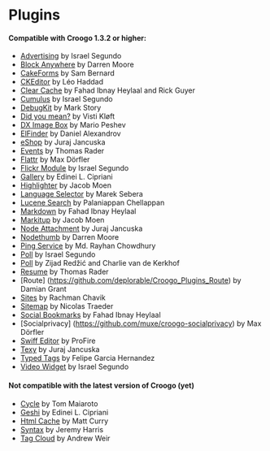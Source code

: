 # Plugins

#### Compatible with Croogo 1.3.2 or higher:

* [Advertising](http://github.com/chroposnos/Advertising-Croogo-Plugin) by Israel Segundo
* [Block Anywhere](https://github.com/firecreek/BlockAnywhere) by Darren Moore
* [CakeForms](https://github.com/shihab-alain/croogo-cakeforms/) by Sam Bernard
* [CKEditor](http://github.com/Scoup/geecktec_ckeditor) by Léo Haddad
* [Clear Cache](https://github.com/fahad19/clear_cache) by Fahad  Ibnay Heylaal and Rick Guyer
* [Cumulus](http://github.com/chroposnos/cumulus) by Israel Segundo
* [DebugKit](http://github.com/fahad19/debug_kit) by Mark Story
* [Did you mean?](https://github.com/vistik/Cakephp-DidYouMean) by Visti Kløft
* [DX Image Box](https://github.com/mpeshev/dximagebox-croogo) by Mario Peshev
* [ElFinder](http://github.com/azzzy/Croogo-ElFinder-Plugin) by Daniel Alexandrov
* [eShop](http://github.com/elcuro/eshop) by Juraj Jancuska
* [Events](http://github.com/thoth/event) by Thomas Rader
* [Flattr](http://github.com/muxe/Croogo-Flattr-Plugin) by Max Dörfler
* [Flickr Module](http://github.com/chroposnos/flickr_module) by Israel Segundo
* [Gallery](http://github.com/phpedinei/gallery) by Edinei L. Cipriani
* [Highlighter](http://github.com/jacmoe/highlighter) by Jacob Moen
* [Language Selector](http://github.com/smarek/langbar) by Marek Sebera
* [Lucene Search](http://github.com/palam/Croogo-Lucene-Search-Plugin) by Palaniappan Chellappan
* [Markdown](http://fahad19.com/blog/markdown-plugin) by Fahad Ibnay Heylaal
* [Markitup](http://github.com/jacmoe/markitup) by Jacob Moen
* [Node Attachment](http://github.com/elcuro/nodeattachment) by Juraj Jancuska
* [Nodethumb](http://github.com/firecreek/nodethumb) by Darren Moore
* [Ping Service](http://github.com/rayhan/ping_service) by Md. Rayhan Chowdhury
* [Poll](http://github.com/chroposnos/poll) by Israel Segundo
* [Poll](http://github.com/primeminister/poll) by Zijad Redžić and Charlie van de Kerkhof
* [Resume](https://github.com/thoth/resume) by Thomas Rader
* [Route] (https://github.com/deplorable/Croogo_Plugins_Route) by Damian Grant
* [Sites](https://github.com/rchavik/sites) by Rachman Chavik
* [Sitemap](http://github.com/traedamatic/croogo_sitemap_plugin) by Nicolas Traeder
* [Social Bookmarks](http://github.com/fahad19/social_bookmarks) by Fahad Ibnay Heylaal
* [Socialprivacy] (https://github.com/muxe/croogo-socialprivacy) by Max Dörfler
* [Swiff Editor](https://github.com/ProFire/Swiff-Editor-for-Croogo) by ProFire
* [Texy](http://github.com/elcuro/texy) by Juraj Jancuska
* [Typed Tags](http://scvgeo.com/blog/typed-tags-croogo-plugin) by Felipe Garcia Hernandez
* [Video Widget](http://github.com/chroposnos/video_widget) by Israel Segundo

#### Not compatible with the latest version of Croogo (yet)

* [Cycle](http://www.shift8creative.com/blog/cycle-plugin) by Tom Maiaroto
* [Geshi](http://github.com/phpedinei/geshi) by Edinei L. Cipriani
* [Html Cache](http://github.com/mcurry/html_cache) by Matt Curry
* [Syntax](http://codaset.com/jeremyharris/croogo-syntax-plugin) by Jeremy Harris
* [Tag Cloud](http://github.com/andruu/Croogo-Tagcloud-Plugin) by Andrew Weir